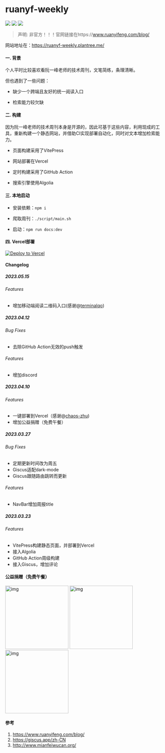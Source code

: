 # ruanyf-weekly

<p align="left">
<a href="https://opensource.org/licenses/MIT"><img src="https://img.shields.io/badge/License-MIT-green.svg"></a>
<a href="https://github.com/plantree/ruanyf-weekly/actions/workflows/weekly-deploy.yml"><img src="https://github.com/plantree/ruanyf-weekly/actions/workflows/weekly-deploy.yml/badge.svg"></a>
<a href="https://discord.gg/ffRG4mWzFZ"><img src="https://img.shields.io/discord/1095518582475067512"></a>
</p>

> 声明: 非官方！！！官网链接在https://www.ruanyifeng.com/blog/

网站地址在：https://ruanyf-weekly.plantree.me/

#### 一. 背景

个人平时比较喜欢看阮一峰老师的技术周刊，文笔简练，条理清晰。

但也遇到了一些问题：

- 缺少一个跨端且友好的统一阅读入口

- 检索能力较欠缺

#### 二. 构建

因为阮一峰老师的技术周刊本身是开源的，因此可基于这些内容，利用现成的工具，重新构建一个静态网站，并借助CI实现部署自动化，同时对文本增加检索能力。

- 页面构建采用了VitePress

- 网站部署在Vercel

- 定时构建采用了GitHub Action

- 搜索引擎使用Algolia

#### 三. 本地启动

- 安装依赖：`npm i`

- 爬取周刊：`./script/main.sh`

- 启动：`npm run docs:dev`


#### 四. Vercel部署

[![Deploy to Vercel](https://vercel.com/button)](https://vercel.com/new/clone?repository-url=https%3A%2F%2Fgithub.com%2Fplantree%2Fruanyf-weekly&install-command=npm%20install&build-command=bash%20.%2Fscripts%2Fmain.sh%20%26%26%20npm%20run%20docs%3Abuild&output-directory=docs%2F.vitepress%2Fdist)

#### Changelog

##### 2023.05.15

###### Features

- 增加移动端阅读二维码入口(感谢@[terminalqo](https://github.com/terminalqo))

##### 2023.04.12

###### Bug Fixes

- 去除GitHub Action无效的push触发

###### Features

- 增加discord

##### 2023.04.10

###### Features

- 一键部署到Vercel（感谢@[chaos-zhu](https://github.com/chaos-zhu))
- 增加公益捐赠（免费午餐）

##### 2023.03.27

###### Bug Fixes

- 定期更新时间改为周五
- Giscus适配dark-mode
- Giscus跟随路由跳转而更新

###### Features

- NavBar增加周报title

##### 2023.03.23

###### Features

- VitePress构建静态页面，并部署到Vercel
- 接入Algolia
- GitHub Action周级构建
- 接入Giscus，增加评论

#### 公益捐赠（免费午餐）

<p align="left">
<img src="http://www.mianfeiwucan.org/uploads/pics/weixin.png" alt="img" width="200" />
<img src="http://www.mianfeiwucan.org/uploads/pics/alipay.png" alt="img" width="200" />
<img src="http://www.mianfeiwucan.org/uploads/pics/sina.png" alt="img" width="200" />
</p>

#### 参考

1. https://www.ruanyifeng.com/blog/
1. https://giscus.app/zh-CN
1. http://www.mianfeiwucan.org/

